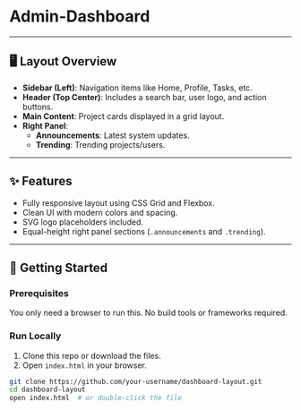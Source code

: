 # Admin-Dashboard

---

## 🖥️ Layout Overview

- **Sidebar (Left)**: Navigation items like Home, Profile, Tasks, etc.
- **Header (Top Center)**: Includes a search bar, user logo, and action buttons.
- **Main Content**: Project cards displayed in a grid layout.
- **Right Panel**:
  - **Announcements**: Latest system updates.
  - **Trending**: Trending projects/users.

---

## ✨ Features

- Fully responsive layout using CSS Grid and Flexbox.
- Clean UI with modern colors and spacing.
- SVG logo placeholders included.
- Equal-height right panel sections (`.announcements` and `.trending`).

---

## 🚀 Getting Started

### Prerequisites

You only need a browser to run this. No build tools or frameworks required.

### Run Locally

1. Clone this repo or download the files.
2. Open `index.html` in your browser.

```bash
git clone https://github.com/your-username/dashboard-layout.git
cd dashboard-layout
open index.html  # or double-click the file
